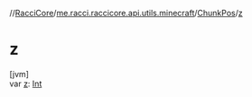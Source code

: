 //[RacciCore](../../../index.md)/[me.racci.raccicore.api.utils.minecraft](../index.md)/[ChunkPos](index.md)/[z](z.md)

# z

[jvm]\
var [z](z.md): [Int](https://kotlinlang.org/api/latest/jvm/stdlib/kotlin/-int/index.html)

